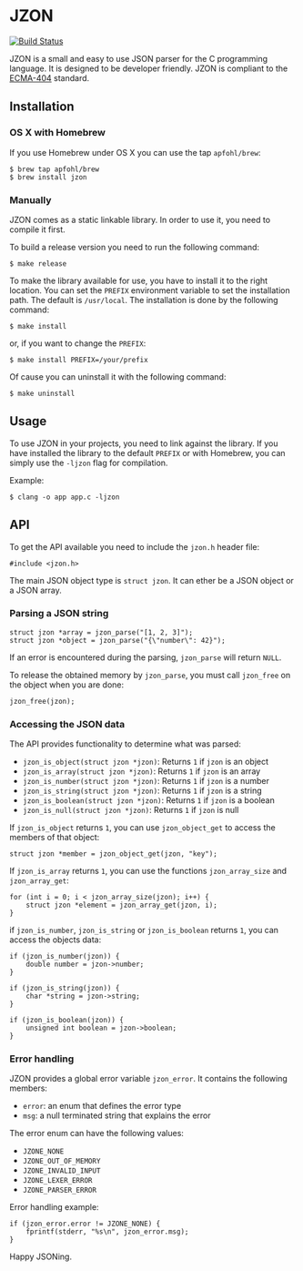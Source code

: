 # JZON

[![Build Status](https://travis-ci.org/apfohl/jzon.svg?branch=master)](https://travis-ci.org/apfohl/jzon)

JZON is a small and easy to use JSON parser for the C programming language. It
is designed to be developer friendly. JZON is compliant to the
[ECMA-404](http://www.ecma-international.org/publications/files/ECMA-ST/ECMA-404.pdf)
standard.

## Installation

### OS X with Homebrew

If you use Homebrew under OS X you can use the tap `apfohl/brew`:

    $ brew tap apfohl/brew
    $ brew install jzon

### Manually

JZON comes as a static linkable library. In order to use it, you need to compile
it first.

To build a release version you need to run the following command:

    $ make release

To make the library available for use, you have to install it to the right
location. You can set the `PREFIX` environment variable to set the installation
path. The default is `/usr/local`. The installation is done by the following
command:

    $ make install

or, if you want to change the `PREFIX`:

    $ make install PREFIX=/your/prefix

Of cause you can uninstall it with the following command:

    $ make uninstall

## Usage

To use JZON in your projects, you need to link against the library. If you have
installed the library to the default `PREFIX` or with Homebrew, you can simply
use the `-ljzon` flag for compilation.

Example:

    $ clang -o app app.c -ljzon

## API

To get the API available you need to include the `jzon.h` header file:

    #include <jzon.h>

The main JSON object type is `struct jzon`. It can ether be a JSON object or a
JSON array.

### Parsing a JSON string

    struct jzon *array = jzon_parse("[1, 2, 3]");
    struct jzon *object = jzon_parse("{\"number\": 42}");

If an error is encountered during the parsing, `jzon_parse` will return `NULL`.

To release the obtained memory by `jzon_parse`, you must call `jzon_free` on the
object when you are done:

    jzon_free(jzon);

### Accessing the JSON data

The API provides functionality to determine what was parsed:

- `jzon_is_object(struct jzon *jzon)`: Returns `1` if `jzon` is an object
- `jzon_is_array(struct jzon *jzon)`: Returns `1` if `jzon` is an array
- `jzon_is_number(struct jzon *jzon)`: Returns `1` if `jzon` is a number
- `jzon_is_string(struct jzon *jzon)`: Returns `1` if `jzon` is a string
- `jzon_is_boolean(struct jzon *jzon)`: Returns `1` if `jzon` is a boolean
- `jzon_is_null(struct jzon *jzon)`: Returns `1` if `jzon` is null

If `jzon_is_object` returns `1`, you can use `jzon_object_get` to access the
members of that object:

    struct jzon *member = jzon_object_get(jzon, "key");

If `jzon_is_array` returns `1`, you can use the functions `jzon_array_size` and
`jzon_array_get`:

    for (int i = 0; i < jzon_array_size(jzon); i++) {
        struct jzon *element = jzon_array_get(jzon, i);
    }

if `jzon_is_number`, `jzon_is_string` or `jzon_is_boolean` returns `1`, you can
access the objects data:

    if (jzon_is_number(jzon)) {
        double number = jzon->number;
    }

    if (jzon_is_string(jzon)) {
        char *string = jzon->string;
    }

    if (jzon_is_boolean(jzon)) {
        unsigned int boolean = jzon->boolean;
    }

### Error handling

JZON provides a global error variable `jzon_error`. It contains the following
members:

- `error`: an enum that defines the error type
- `msg`: a null terminated string that explains the error

The error enum can have the following values:

- `JZONE_NONE`
- `JZONE_OUT_OF_MEMORY`
- `JZONE_INVALID_INPUT`
- `JZONE_LEXER_ERROR`
- `JZONE_PARSER_ERROR`

Error handling example:

    if (jzon_error.error != JZONE_NONE) {
        fprintf(stderr, "%s\n", jzon_error.msg);
    }

Happy JSONing.
